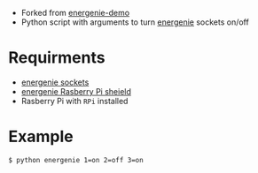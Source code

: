 - Forked from [energenie-demo](https://github.com/MiniGirlGeek/energenie-demo)
- Python script with arguments to turn [energenie](https://energenie4u.co.uk) sockets on/off

# Requirments
- [energenie sockets](https://energenie4u.co.uk/catalogue/product/MIHO002)
- [energenie Rasberry Pi sheield](https://energenie4u.co.uk/catalogue/product/ENER314-IR)
- Rasberry Pi with `RPi` installed

# Example
```
$ python energenie 1=on 2=off 3=on
```

